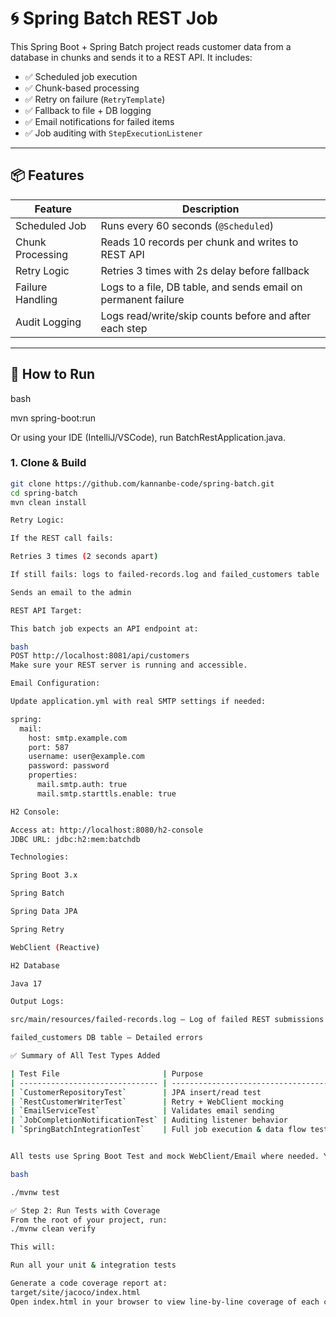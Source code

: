 # 🌀 Spring Batch REST Job

This Spring Boot + Spring Batch project reads customer data from a database in chunks and sends it to a REST API. It includes:

- ✅ Scheduled job execution
- ✅ Chunk-based processing
- ✅ Retry on failure (`RetryTemplate`)
- ✅ Fallback to file + DB logging
- ✅ Email notifications for failed items
- ✅ Job auditing with `StepExecutionListener`

---

## 📦 Features

| Feature               | Description                                                                 |
|----------------------|-----------------------------------------------------------------------------|
| Scheduled Job         | Runs every 60 seconds (`@Scheduled`)                                        |
| Chunk Processing      | Reads 10 records per chunk and writes to REST API                          |
| Retry Logic           | Retries 3 times with 2s delay before fallback                               |
| Failure Handling      | Logs to a file, DB table, and sends email on permanent failure             |
| Audit Logging         | Logs read/write/skip counts before and after each step                     |

---

## 🚀 How to Run

bash

mvn spring-boot:run

Or using your IDE (IntelliJ/VSCode), run BatchRestApplication.java.

### 1. Clone & Build

```bash
git clone https://github.com/kannanbe-code/spring-batch.git
cd spring-batch
mvn clean install

Retry Logic:

If the REST call fails:

Retries 3 times (2 seconds apart)

If still fails: logs to failed-records.log and failed_customers table

Sends an email to the admin

REST API Target:

This batch job expects an API endpoint at:

bash
POST http://localhost:8081/api/customers
Make sure your REST server is running and accessible.

Email Configuration:

Update application.yml with real SMTP settings if needed:

spring:
  mail:
    host: smtp.example.com
    port: 587
    username: user@example.com
    password: password
    properties:
      mail.smtp.auth: true
      mail.smtp.starttls.enable: true

H2 Console:

Access at: http://localhost:8080/h2-console
JDBC URL: jdbc:h2:mem:batchdb

Technologies:

Spring Boot 3.x

Spring Batch

Spring Data JPA

Spring Retry

WebClient (Reactive)

H2 Database

Java 17

Output Logs:

src/main/resources/failed-records.log — Log of failed REST submissions

failed_customers DB table — Detailed errors

✅ Summary of All Test Types Added

| Test File                       | Purpose                             |
| ------------------------------- | ----------------------------------- |
| `CustomerRepositoryTest`        | JPA insert/read test                |
| `RestCustomerWriterTest`        | Retry + WebClient mocking           |
| `EmailServiceTest`              | Validates email sending             |
| `JobCompletionNotificationTest` | Auditing listener behavior          |
| `SpringBatchIntegrationTest`    | Full job execution & data flow test |


All tests use Spring Boot Test and mock WebClient/Email where needed. You can run them via:

bash

./mvnw test

✅ Step 2: Run Tests with Coverage
From the root of your project, run:
./mvnw clean verify

This will:

Run all your unit & integration tests

Generate a code coverage report at:
target/site/jacoco/index.html
Open index.html in your browser to view line-by-line coverage of each class and method.
